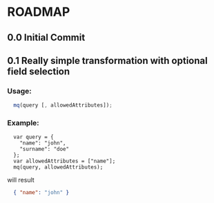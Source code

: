 # ROADMAP

## 0.0 Initial Commit

## 0.1 Really simple transformation with optional field selection

### Usage:

```javascript
  mq(query [, allowedAttributes]);
```

### Example:
 
```jquery
  var query = {
    "name": "john",
    "surname": "doe"
  };
  var allowedAttributes = ["name"];
  mq(query, allowedAttributes);
```
will result

```json
  { "name": "john" }
```
